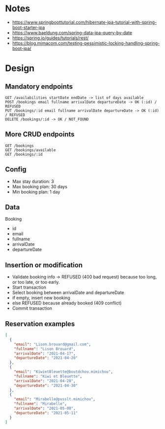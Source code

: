 # Notes

- https://www.springboottutorial.com/hibernate-jpa-tutorial-with-spring-boot-starter-jpa
- https://www.baeldung.com/spring-data-jpa-query-by-date
- https://spring.io/guides/tutorials/rest/
- https://blog.mimacom.com/testing-pessimistic-locking-handling-spring-boot-jpa/

# Design

## Mandatory endpoints

```
GET /availabilities startDate endDate -> list of days available
POST /bookings email fullname arrivalDate departureDate -> OK (:id) / REFUSED
PUT /bookings/:id email fullname arrivalDate departureDate -> OK (:id) / REFUSED
DELETE /bookings/:id -> OK / NOT_FOUND
```

## More CRUD endpoints

```
GET /bookings
GET /bookings/available
GET /bookings/:id
```

## Config

- Max stay duration: 3
- Max booking plan: 30 days
- Min booking plan: 1 day

## Data

Booking

- id
- email
- fullname
- arrivalDate
- departureDate

## Insertion or modification

- Validate booking info -> REFUSED (400 bad request)  because too long, or too late, or too early.
- Start transaction
- Select booking between arrivalDate and departureDate
- if empty, insert new booking
- else REFUSED because already booked (409 conflict)
- Commit transaction

## Reservation examples

```json
[
  {
    "email": "Lison.brouard@gmail.com",
    "fullname": "Lison Brouard",
    "arrivalDate": "2021-04-17",
    "departureDate": "2021-04-20"
  },
  {
    "email": "KiwietBleuette@boutdchou.mimichou",
    "fullname": "Kiwi et Bleuette",
    "arrivalDate": "2021-04-28",
    "departureDate": "2021-04-30"
  },
  {
    "email": "Mirabelle@pusslt.mimichou",
    "fullname": "Mirabelle",
    "arrivalDate": "2021-05-08",
    "departureDate": "2021-05-11"
  }
]
```